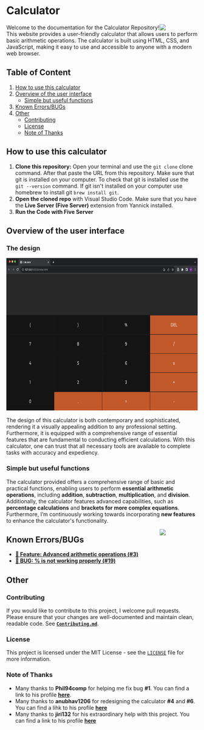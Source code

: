 # Calculator
<!--<div id="header" align="center">
    <img src="https://media.giphy.com/media/M9gbBd9nbDrOTu1Mqx/giphy.gif" width="100"/> 
</div>-->
<img align="right"  width="100" src="https://media.giphy.com/media/M9gbBd9nbDrOTu1Mqx/giphy.gif"></a>
Welcome to the documentation for the Calculator Repository! This website provides a user-friendly calculator that allows users to perform basic arithmetic operations. The calculator is built using HTML, CSS, and JavaScript, making it easy to use and accessible to anyone with a modern web browser.

## Table of Content
<!-- Table of Content start -->
1. [How to use this calculator](https://github.com/N3v1/Calculator#how-to-use-this-calculator)
2. [Overview of the user interface](https://github.com/N3v1/Calculator#overview-of-the-user-interface)
    - [Simple but useful functions](https://github.com/N3v1/Calculator#simple-but-useful-functions)
3. [Known Errors/BUGs]()
4. [Other](https://github.com/N3v1/Calculator#other)
    - [Contributing](https://github.com/N3v1/Calculator#contributing)
    - [License](https://github.com/N3v1/Calculator#license)
    - [Note of Thanks](https://github.com/N3v1/Calculator#note-of-thanks)
<!-- Tabel of Content end -->

## How to use this calculator
1. **Clone this repository:** Open your terminal and use the `git clone` clone command. After that paste the URL from this repository. Make sure that git is installed on your computer. To check that git is installed use the `git --version` command. If git isn't installed on your computer use homebrew to install git `brew install git`.
2. **Open the cloned repo** with Visual Studio Code. Make sure that you have the **Live Server (Five Server)** extension from Yannick installed.
3. **Run the Code with Five Server**

## Overview of the user interface
### The design
<img height=400px src="Interface.png">

The design of this calculator is both contemporary and sophisticated, rendering it a visually appealing addition to any professional setting. Furthermore, it is equipped with a comprehensive range of essential features that are fundamental to conducting efficient calculations. With this calculator, one can trust that all necessary tools are available to complete tasks with accuracy and expediency.

### Simple but useful functions
The calculator provided offers a comprehensive range of basic and practical functions, enabling users to perform **essential arithmetic operations**, including **addition**, **subtraction**, **multiplication**, and **division**. Additionally, the calculator features advanced capabilities, such as **percentage calculations** and **brackets for more complex equations**. Furthermore, I’m continuously working towards incorporating **new features** to enhance the calculator's functionality.

<img align="right"  width="100" src="https://media.giphy.com/media/11kEuHSQAXXiGQ/giphy.gif"></a>

## Known Errors/BUGs
* [**🌟 Feature: Advanced arithmetic operations (#3)**](https://github.com/N3v1/Calculator/issues/3)
* [**🔴 BUG: % is not working properly (#19)**](https://github.com/N3v1/Calculator/issues/19)


## Other
### Contributing
If you would like to contribute to this project, I welcome pull requests. Please ensure that your changes are well-documented and maintain clean, readable code. See [**`Contributing.md`**](Contributing.md).

### License
This project is licensed under the MIT License - see the [`LICENSE`](LICENSE) file for more information.

### Note of Thanks
* Many thanks to **Phil94comp** for helping me fix bug **#1**. You can find a link to his profile [**here**](https://github.com/Phil94comp).
* Many thanks to **anubhav1206** for redesigning the calculator **#4** and **#6**. You can find a lihk to his profile [**here**](https://github.com/anubhav1206)
* Many thanks to **jiri132** for his extraordinary help with this project. You can find a link to his profile [**here**](https://github.com/jiri132)
